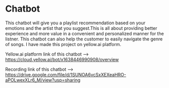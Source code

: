 # Chatbot
This chatbot will give you a playlist recommendation based on your emotions and the artist that you suggest.This is all about providing better experience and more value in a convenient and personalized manner for the listner.
This chatbot can also help the customer to easily navigate the genre of songs.
I have made this project on yellow.ai platform.

Yellow.ai platform link of this chatbot --> https://cloud.yellow.ai/bot/x1638446990908/overview

Recording link of this chatbot --> https://drive.google.com/file/d/1SUNOA6vcSxXEXeaHRO-aPOLwexXLr6_M/view?usp=sharing

